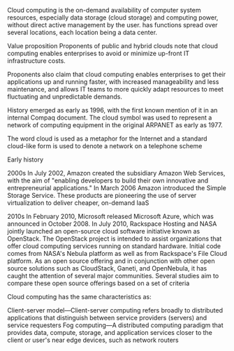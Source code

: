 Cloud computing is the on-demand availability of computer system resources, especially data storage (cloud storage) and computing power, without direct active management by the user. has functions spread over several locations, each location being a data center.

Value proposition Proponents of public and hybrid clouds note that cloud computing enables enterprises to avoid or minimize up-front IT infrastructure costs.

Proponents also claim that cloud computing enables enterprises to get their applications up and running faster, with increased manageability and less maintenance, and allows IT teams to more quickly adapt resources to meet fluctuating and unpredictable demands.

History emerged as early as 1996, with the first known mention of it in an internal Compaq document. The cloud symbol was used to represent a network of computing equipment in the original ARPANET as early as 1977.

The word cloud is used as a metaphor for the Internet and a standard cloud-like form is used to denote a network on a telephone scheme

Early history

2000s In July 2002, Amazon created the subsidiary Amazon Web Services, with the aim of "enabling developers to build their own innovative and entrepreneurial applications." In March 2006 Amazon introduced the Simple Storage Service. These products are pioneering the use of server virtualization to deliver cheaper, on-demand IaaS

2010s In February 2010, Microsoft released Microsoft Azure, which was announced in October 2008. In July 2010, Rackspace Hosting and NASA jointly launched an open-source cloud software initiative known as OpenStack. The OpenStack project is intended to assist organizations that offer cloud computing services running on standard hardware. Initial code comes from NASA's Nebula platform as well as from Rackspace's File Cloud platform. As an open source offering and in conjunction with other open source solutions such as CloudStack, Ganeti, and OpenNebula, it has caught the attention of several major communities. Several studies aim to compare these open source offerings based on a set of criteria

Cloud computing has the same characteristics as:

Client-server model—Client-server computing refers broadly to distributed applications that distinguish between service providers (servers) and service requesters
Fog computing—A distributed computing paradigm that provides data, compute, storage, and application services closer to the client or user's near edge devices, such as network routers